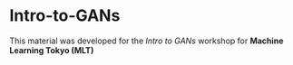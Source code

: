 # Intro-to-GANs
This material was developed for the *Intro to GANs* workshop for **Machine Learning Tokyo (MLT)**
